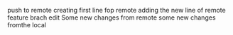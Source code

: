 push to remote
creating first line fop remote adding 
the new line of remote
feature brach edit
Some new changes from remote
some new changes fromthe local 